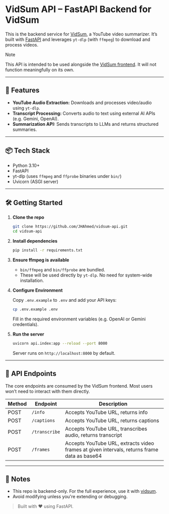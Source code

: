 # VidSum API – FastAPI Backend for VidSum

This is the backend service for [VidSum](https://github.com/JHAhmed/vidsum), a YouTube video summarizer. It’s built with [FastAPI](https://fastapi.tiangolo.com/) and leverages `yt-dlp` (with `ffmpeg`) to download and process videos.

> [!NOTE]
> This API is intended to be used alongside the [VidSum frontend](https://github.com/JHAhmed/vidsum). It will not function meaningfully on its own.


---

## 🚀 Features

* **YouTube Audio Extraction:** Downloads and processes video/audio using `yt-dlp`.
* **Transcript Processing:** Converts audio to text using external AI APIs (e.g. Gemini, OpenAI).
* **Summarization API:** Sends transcripts to LLMs and returns structured summaries.

---

## 📦 Tech Stack

* Python 3.10+
* FastAPI
* yt-dlp (uses `ffmpeg` and `ffprobe` binaries under `bin/`)
* Uvicorn (ASGI server)

---

## 🛠️ Getting Started

1. **Clone the repo**

   ```bash
   git clone https://github.com/JHAhmed/vidsum-api.git
   cd vidsum-api
   ```

2. **Install dependencies**

   ```bash
   pip install -r requirements.txt
   ```

3. **Ensure ffmpeg is available**

   * `bin/ffmpeg` and `bin/ffprobe` are bundled.
   * These will be used directly by `yt-dlp`. No need for system-wide installation.

4. **Configure Environment**

   Copy `.env.example` to `.env` and add your API keys:

   ```bash
   cp .env.example .env
   ```

   Fill in the required environment variables (e.g. OpenAI or Gemini credentials).

5. **Run the server**

   ```bash
   uvicorn api.index:app --reload --port 8000
   ```

   Server runs on `http://localhost:8000` by default.

---

## 📡 API Endpoints

The core endpoints are consumed by the VidSum frontend. Most users won’t need to interact with them directly.

| Method | Endpoint       | Description                          |
| ------ | -------------- | ------------------------------------ |
| POST   | `/info`       | Accepts YouTube URL, returns info   |
| POST   | `/captions`   | Accepts YouTube URL, returns captions |
| POST   | `/transcribe`  | Accepts YouTube URL, transcribes audio, returns transcript |
| POST   | `/frames`  | Accepts YouTube URL, extracts video frames at given intervals, returns frame data as base64 |

---

## 🧼 Notes

* This repo is backend-only. For the full experience, use it with [vidsum](https://github.com/JHAhmed/vidsum).
* Avoid modifying unless you're extending or debugging.

> Built with ❤️ using FastAPI.
